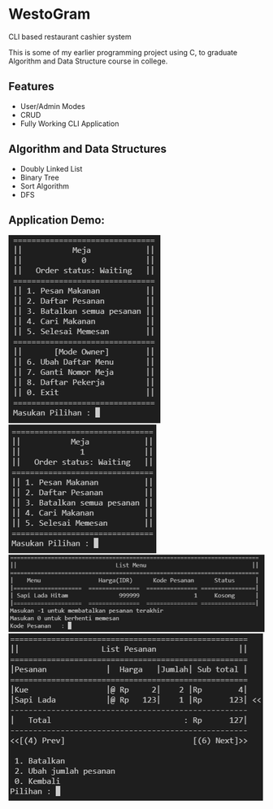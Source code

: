 # WestoGram
CLI based restaurant cashier system

This is some of my earlier programming project using C, to graduate Algorithm and Data Structure course in college.

## Features

- User/Admin Modes
- CRUD
- Fully Working CLI Application


## Algorithm and Data Structures

- Doubly Linked List
- Binary Tree
- Sort Algorithm
- DFS

## Application Demo:
![Preview1](./assets/2.png "Admin Mode")
![Preview2](./assets/1.png "User Mode")
![Preview3](./assets/3.png "Order")
![Preview4](./assets/4.png "Edit Order")
